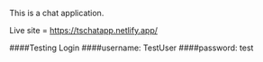 This is a chat application.

Live site = https://tschatapp.netlify.app/

####Testing Login
####username: TestUser
####password: test
